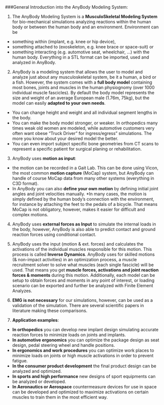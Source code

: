 ###General Introduction into the AnyBody Modeling System:


1.	The AnyBody Modeling System is a **MusculoSkeletal Modeling System** for bio-mechanical simulations analyzing reactions within the human body or between the human body and an environment. Environment can be
  * something within (implant, e.g. knee or hip device),
  * something attached to (exoskeleton, e.g. knee brace or space-suit) or
  * something interacting (e.g. automotive seat, wheelchair, ...) with the human body. Everything in a STL format can be imported, used and analyzed in AnyBody.


2.	AnyBody is a modeling system that allows the user to model and analyze just about any musculoskeletal system, be it a human, a bird or a fish. However, the system comes with a **full body model** containing most bones, joints and muscles in the human physiognomy (over 1000 individual muscle fascicles). By default the body model represents the size and weight of an average European male (1.76m, 75kg), but the model can easily **adapted to your own needs**.
  * You can change height and weight and all individual segment lengths in the body.
  * You can make the body model stronger, or weaker. In orthopedics many times weak old women are modeled, while automotive customers very often want obese “Truck Driver” for ingress/egress” simulations. The more you know about your desired model the better.
  * You can even import subject specific bone geometries from CT scans to represent a specific patient for surgical planing or rehabilitation.


3.	AnyBody uses **motion as input**:
  * the motion can be recorded in a Gait Lab. This can be done using Vicon, the most common **motion capture** (MoCap) system, but AnyBody can handle of course MoCap data from many other systems (everything in C3D format).
  * In AnyBody you can also **define your own motion** by defining initial joint angles and joint velocities manually.
  *In many cases, the motion is simply defined by the human body’s connection with the environment, for instance by attaching the feet to the pedals of a bicycle. That means MoCap is not obligatory, however, makes it easier for difficult and complex motions.


4.	AnyBody uses **external forces as Input** to simulate the internal loads in the body, however, AnyBody is also able to predict contact and ground reaction forces using conditional contact.


5.	AnyBody uses the input (motion & ext. forces) and calculates the activations of the individual muscles responsible for this motion. This process is called **Inverse Dynamics**. AnyBody uses for skilled motions (& non-impact activities) in an optimization process, a muscle recruitment solver to solve what muscles (each single fascicle) will be used. That means you get **muscle forces, activations and joint reaction forces & moments** during this motion. Additionally, each model can be setup to obtain forces and moments in any point of interest, or loading scenario can be exported and further be analyzed with Finite Element Analyzes. 


6.	**EMG is not necessary** for our simulations, however, can be used as a validation of the simulation. There are several scientific papers in literature making these comparisons.


7.	**Application examples**:
  * **In orthopedics** you can develop new implant design simulating accurate reaction forces to minimize loads on joints and implants.
  * **In automotive ergonomics** you can optimize the package design as seat design, pedal steering wheel and handle positions.
  * **In ergonomics and work procedures** you can optimize work places to minimize loads on joints or high muscle activations in order to prevent fatigue.
  * **In the consumer product development** the final product design can be analyzed and optimized.
  * **In sports and high performance** new designs of sport equipments can be analyzed or developed.
  * **In Aeronautics or Aerospace** countermeasure devices for use in space can be developed and optimized to maximize activations on certain muscles to train them in the most efficient way.